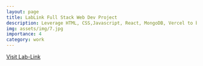 ```yaml
---
layout: page
title: LabLink Full Stack Web Dev Project
description: Leverage HTML, CSS,Javascript, React, MongoDB, Vercel to build reserach assistant recruitment platform
img: assets/img/7.jpg
importance: 4
category: work
---
```


<a href="https://lab-link.vercel.app/">Visit Lab-Link</a>
